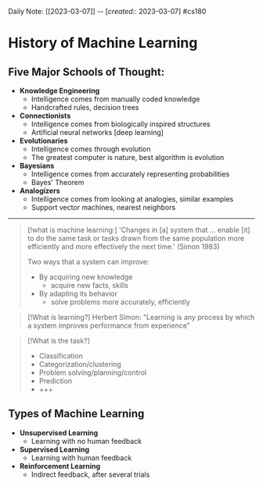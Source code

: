 Daily Note: [[2023-03-07]] -- [*created*:: 2023-03-07] #cs180 

# History of Machine Learning

## Five Major Schools of Thought:

- **Knowledge Engineering**
	- Intelligence comes from manually coded knowledge
	- Handcrafted rules, decision trees
- **Connectionists**
	- Intelligence comes from biologically inspired structures
	- Artificial neural networks [deep learning]
- **Evolutionaries**
	- Intelligence comes through evolution
	- The greatest computer is nature, best algorithm is evolution
- **Bayesians**
	- Intelligence comes from accurately representing probabilities
	- Bayes' Theorem
- **Analogizers**
	- Intelligence comes from looking at analogies, similar examples
	- Support vector machines, nearest neighbors

---

> [!what is machine learning:]
> 'Changes in [a] system that ... enable [it] to do the same task or tasks drawn from the same population more efficiently and more effectively the next time.' (Simon 1983)
> 
> Two ways that a system can improve:
> - By acquiring new knowledge
> 	- acquire new facts, skills
> - By adapting its behavior
> 	- solve problems more accurately, efficiently


> [!What is learning?]
> Herbert Simon: "Learning is any process by which a system improves performance from experience"

> [!What is the task?]
> - Classification
> - Categorization/clustering
> - Problem solving/planning/control
> - Prediction
> - +++

## Types of Machine Learning

- **Unsupervised Learning**
	- Learning with no human feedback
- **Supervised Learning**
	- Learning with human feedback
- **Reinforcement Learning**
	- Indirect feedback, after several trials

